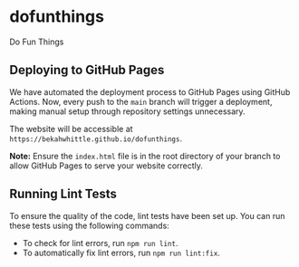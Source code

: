 # dofunthings
Do Fun Things

## Deploying to GitHub Pages

We have automated the deployment process to GitHub Pages using GitHub Actions. Now, every push to the `main` branch will trigger a deployment, making manual setup through repository settings unnecessary.

The website will be accessible at `https://bekahwhittle.github.io/dofunthings`.

**Note:** Ensure the `index.html` file is in the root directory of your branch to allow GitHub Pages to serve your website correctly.

## Running Lint Tests

To ensure the quality of the code, lint tests have been set up. You can run these tests using the following commands:

- To check for lint errors, run `npm run lint`.
- To automatically fix lint errors, run `npm run lint:fix`.

